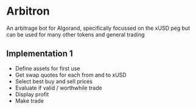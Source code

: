 # Arbitron
An arbitrage bot for Algorand, specifically focussed on the xUSD peg but can be used for many other tokens and general trading


## Implementation 1
- Define assets for first use
- Get swap quotes for each from and to xUSD
- Select best buy and sell prices
- Evaluate if valid / worthwhile trade
- Display profit
- Make trade